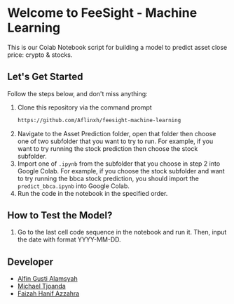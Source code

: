 # Welcome to FeeSight - Machine Learning

This is our Colab Notebook script for building a model to predict asset close price: crypto & stocks.

## Let's Get Started

Follow the steps below, and don't miss anything:

1. Clone this repository via the command prompt
   ```sh
   https://github.com/Aflinxh/feesight-machine-learning
   ```
2. Navigate to the Asset Prediction folder, open that folder then choose one of two subfolder that you want to try to run. For example, if you want to try running the stock prediction then choose the stock subfolder. 
3. Import one of `.ipynb` from the subfolder that you choose in step 2 into Google Colab. For example, if you choose the stock subfolder and want to try running the bbca stock prediction, you should import the `predict_bbca.ipynb` into Google Colab.
4. Run the code in the notebook in the specified order.

## How to Test the Model?
1. Go to the last cell code sequence in the notebook and run it. Then, input the date with format YYYY-MM-DD. 

## Developer
- [Alfin Gusti Alamsyah](https://github.com/Aflinxh)
- [Michael Tjoanda](https://github.com/michaelmtj)
- [Faizah Hanif Azzahra](https://github.com/faizahhanif)
